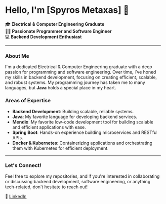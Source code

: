 # Hello, I'm [Spyros Metaxas] 👋

🎓 **Electrical & Computer Engineering Graduate**  
👨‍💻 **Passionate Programmer and Software Engineer**  
💻 **Backend Development Enthusiast**

---

### About Me

I'm a dedicated Electrical & Computer Engineering graduate with a deep passion for programming and software engineering. Over time, I’ve honed my skills in backend development, focusing on creating efficient, scalable, and robust systems. My programming journey has taken me to many languages, but **Java** holds a special place in my heart.

### Areas of Expertise

- **Backend Development**: Building scalable, reliable systems.
- **Java**: My favorite language for developing backend services.
- **Mendix**: My favorite low-code development tool for building scalable and efficient applications with ease.
- **Spring Boot**: Hands-on experience building microservices and RESTful APIs.
- **Docker & Kubernetes**: Containerizing applications and orchestrating them with Kubernetes for efficient deployment.

---

### Let's Connect!

Feel free to explore my repositories, and if you're interested in collaborating or discussing backend development, software engineering, or anything tech-related, don't hesitate to reach out!

🚀 [LinkedIn](https://www.linkedin.com/in/spyros-metaxas) 
